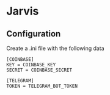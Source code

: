 # Jarvis

## Configuration

Create a .ini file with the following data

```
[COINBASE]
KEY = COINBASE_KEY
SECRET = COINBASE_SECRET

[TELEGRAM]
TOKEN = TELEGRAM_BOT_TOKEN
```

